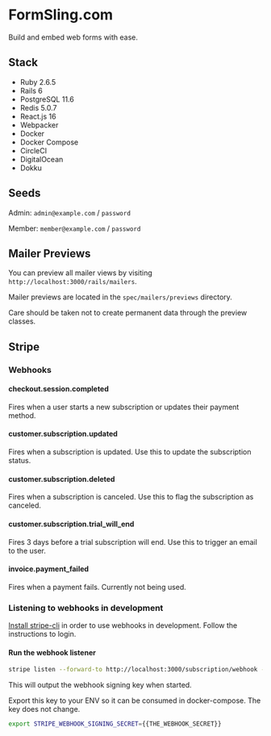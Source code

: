 # FormSling.com

Build and embed web forms with ease.

## Stack
- Ruby 2.6.5
- Rails 6
- PostgreSQL 11.6
- Redis 5.0.7
- React.js 16
- Webpacker
- Docker
- Docker Compose
- CircleCI
- DigitalOcean
- Dokku

## Seeds

Admin: `admin@example.com` / `password`

Member: `member@example.com` / `password`

## Mailer Previews

You can preview all mailer views by visiting `http://localhost:3000/rails/mailers`.

Mailer previews are located in the `spec/mailers/previews` directory.

Care should be taken not to create permanent data through the preview classes.

## Stripe

### Webhooks

#### checkout.session.completed
Fires when a user starts a new subscription or updates their payment method.

#### customer.subscription.updated
Fires when a subscription is updated. Use this to update the subscription status.

#### customer.subscription.deleted
Fires when a subscription is canceled. Use this to flag the subscription as canceled.

#### customer.subscription.trial_will_end
Fires 3 days before a trial subscription will end. Use this to trigger an email to the user.

#### invoice.payment_failed
Fires when a payment fails. Currently not being used.

### Listening to webhooks in development
[Install stripe-cli](https://stripe.com/docs/stripe-cli#install) in order to use webhooks in development. Follow the instructions to login.

#### Run the webhook listener
```bash
stripe listen --forward-to http://localhost:3000/subscription/webhook -e 'checkout.session.completed,customer.subscription.updated,customer.subscription.deleted,customer.subscription.trial_will_end,invoice.payment_failed'
```
This will output the webhook signing key when started.

Export this key to your ENV so it can be consumed in docker-compose. The
key does not change.

```bash
export STRIPE_WEBHOOK_SIGNING_SECRET={{THE_WEBHOOK_SECRET}}
```
